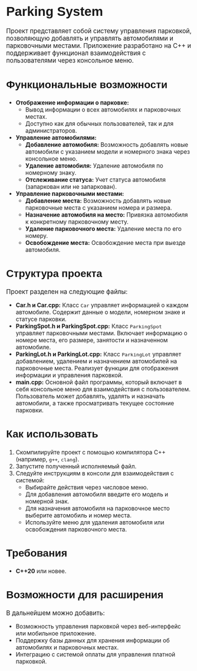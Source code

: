 <h1 style="font-family: 'Academy Engraved LET', sans-serif; font-size: 2.5em; font-weight: bold;">Parking System</h1>

<p style="font-size: 1.2em;">Проект представляет собой систему управления парковкой, позволяющую добавлять и управлять автомобилями и парковочными местами. Приложение разработано на C++ и поддерживает функционал взаимодействия с пользователями через консольное меню.</p>

<h2 style="font-family: 'Academy Engraved LET', sans-serif; font-size: 2em; font-weight: bold;">Функциональные возможности</h2>

<ul style="font-size: 1.1em;">
  <li><strong>Отображение информации о парковке:</strong>
    <ul>
      <li>Вывод информации о всех автомобилях и парковочных местах.</li>
      <li>Доступно как для обычных пользователей, так и для администраторов.</li>
    </ul>
  </li>
  <li><strong>Управление автомобилями:</strong>
    <ul>
      <li><strong>Добавление автомобиля:</strong> Возможность добавлять новые автомобили с указанием модели и номерного знака через консольное меню.</li>
      <li><strong>Удаление автомобиля:</strong> Удаление автомобиля по номерному знаку.</li>
      <li><strong>Отслеживание статуса:</strong> Учет статуса автомобиля (запаркован или не запаркован).</li>
    </ul>
  </li>
  <li><strong>Управление парковочными местами:</strong>
    <ul>
      <li><strong>Добавление места:</strong> Возможность добавлять новые парковочные места с указанием номера и размера.</li>
      <li><strong>Назначение автомобиля на место:</strong> Привязка автомобиля к конкретному парковочному месту.</li>
      <li><strong>Удаление парковочного места:</strong> Удаление места по его номеру.</li>
      <li><strong>Освобождение места:</strong> Освобождение места при выезде автомобиля.</li>
    </ul>
  </li>
</ul>

<h2 style="font-family: 'Academy Engraved LET', sans-serif; font-size: 2em; font-weight: bold;">Структура проекта</h2>

<p style="font-size: 1.2em;">Проект разделен на следующие файлы:</p>

<ul style="font-size: 1.1em;">
  <li><strong>Car.h и Car.cpp:</strong> Класс <code>Car</code> управляет информацией о каждом автомобиле. Содержит данные о модели, номерном знаке и статусе парковки.</li>
  <li><strong>ParkingSpot.h и ParkingSpot.cpp:</strong> Класс <code>ParkingSpot</code> управляет парковочными местами. Включает информацию о номере места, его размере, занятости и назначенном автомобиле.</li>
  <li><strong>ParkingLot.h и ParkingLot.cpp:</strong> Класс <code>ParkingLot</code> управляет добавлением, удалением и назначением автомобилей на парковочные места. Реализует функции для отображения информации и управления парковкой.</li>
  <li><strong>main.cpp:</strong> Основной файл программы, который включает в себя консольное меню для взаимодействия с пользователем. Пользователь может добавлять, удалять и назначать автомобили, а также просматривать текущее состояние парковки.</li>
</ul>

<h2 style="font-family: 'Academy Engraved LET', sans-serif; font-size: 2em; font-weight: bold;">Как использовать</h2>

<ol style="font-size: 1.1em;">
  <li>Скомпилируйте проект с помощью компилятора C++ (например, <code>g++</code>, <code>clang</code>).</li>
  <li>Запустите полученный исполняемый файл.</li>
  <li>Следуйте инструкциям в консоли для взаимодействия с системой:
    <ul>
      <li>Выбирайте действия через числовое меню.</li>
      <li>Для добавления автомобиля введите его модель и номерной знак.</li>
      <li>Для назначения автомобиля на парковочное место выберите автомобиль и номер места.</li>
      <li>Используйте меню для удаления автомобиля или освобождения парковочного места.</li>
    </ul>
  </li>
</ol>

<h2 style="font-family: 'Academy Engraved LET', sans-serif; font-size: 2em; font-weight: bold;">Требования</h2>

<ul style="font-size: 1.1em;">
  <li><strong>C++20</strong> или новее.</li>
</ul>

<h2 style="font-family: 'Academy Engraved LET', sans-serif; font-size: 2em; font-weight: bold;">Возможности для расширения</h2>

<p style="font-size: 1.2em;">В дальнейшем можно добавить:</p>

<ul style="font-size: 1.1em;">
  <li>Возможность управления парковкой через веб-интерфейс или мобильное приложение.</li>
  <li>Поддержку базы данных для хранения информации об автомобилях и парковочных местах.</li>
  <li>Интеграцию с системой оплаты для управления платной парковкой.</li>
</ul>
